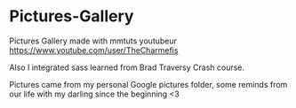 # Pictures-Gallery

Pictures Gallery made with mmtuts youtubeur https://www.youtube.com/user/TheCharmefis

Also I integrated sass learned from Brad Traversy Crash course.

Pictures came from my personal Google pictures folder, some reminds from our life with my darling since the beginning <3
